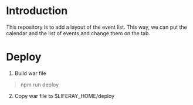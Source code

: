 # Introduction 
This repository is to add a layout of the event list. 
This way, we can put the calendar and the list of events and change them on the tab.

# Deploy

1. Build war file

> npm run deploy

2. Copy war file to $LIFERAY_HOME/deploy


